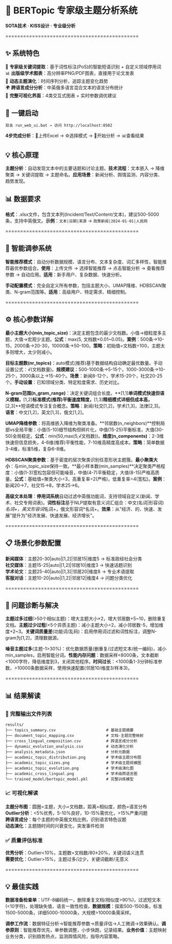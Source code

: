 # 🚀 BERTopic 专家级主题分析系统

**SOTA技术 · KISS设计 · 专业级分析**

=============================================

## ✨ 系统特色

🎯 **专家级关键词提取**：基于词性标注(PoS)的智能短语识别 + 自定义领域停用词  
📊 **出版级学术图表**：高分辨率PNG/PDF图表，直接用于论文发表  
🔄 **动态主题演化**：时间序列分析，追踪主题变化趋势  
🌍 **跨语言成分分析**：中英俄多语言混合文本的语言分布统计  
🎨 **完整可视化界面**：4类交互式图表 + 实时参数调优建议  

## 🚀 一键启动
```bash
双击 run_web_ui.bat → 访问 http://localhost:8502
```
**4步完成分析**：📁上传Excel → ⚙️选择模式 → 🚀开始分析 → 📊查看结果

## 💡 核心原理
**主题分析**：自动发现文本中的主要话题和讨论主题。**技术流程**：文本嵌入 → 降维聚类 → 关键词提取 → 主题命名。**应用场景**：新闻分析、舆情监测、内容分类、趋势发现。

## 📊 数据要求  
**格式**：.xlsx文件，包含文本列(Incident/Text/Content/文本)，建议500-5000条，支持中英俄文。**示例**：`文本|日期|来源` → `政策新闻|2024-01-01|人民网`

=============================================

## 🤖 智能调参系统

**智能推荐模式**：自动分析数据规模、语言分布、文本复杂度、词汇多样性，智能推荐最优参数组合。**使用**：上传文件 → 选择智能推荐 → 点击智能分析 → 查看推荐参数 → 自动应用。**适用**：新手用户、复杂数据、快速分析。

**手动配置模式**：完全自定义所有参数，包括主题大小、UMAP降维、HDBSCAN聚类、N-gram范围等。**适用**：高级用户、特定需求、精细控制。

=============================================

## ⚙️ 核心参数详解

**最小主题大小(min_topic_size)**：决定主题包含的最少文档数。小值→细粒度多主题，大值→宏观少主题。**公式**：max(5, 文档数×0.01~0.05)。**案例**：500条→10-15，2000条→20-30，10000条→50-100。**策略**：初始值=文档数÷100，主题太多则增大，太少则减小。

**目标主题数(nr_topics)**：auto模式(推荐)基于数据结构自动确定最优数量。手动设置公式：√(文档数量)。**规模建议**：500-1000条→5-15个，1000-3000条→10-25个，3000条以上→15-40个。**场景**：新闻8-12个，学术15-20个，社交20-25个。**手动设置**：已知领域分类、特定粒度需求、历史对比。

**N-gram范围(n_gram_range)**：决定关键词组合长度。**[1,1]**单词模式快速但语义模糊，**[1,2]**标准模式(推荐)平衡速度精度，**[1,3]**精细模式详细但成本高，**[2,3]**短语模式专注复合概念。**策略**：新闻/社交[1,2]，学术[1,3]，法律[2,3]。**语言**：中文[1,2]，英文[1,3]，俄文[1,2]。

**UMAP降维参数**：将高维嵌入降维为聚类准备。**邻居数(n_neighbors)**控制局部vs全局平衡：小值(5-10)细节结构但碎片化，中值(15-25)平衡标准，大值(30-50)全局稳定。**公式**：min(50,max(5,√文档数))。**维度(n_components)**：2-3维快速但信息损失，4-6维(推荐)平衡性能，7-10维高精度高成本。**策略**：简单数据3-4维，标准5维，复杂6-8维。

**HDBSCAN聚类参数**：基于密度的层次聚类识别任意形状主题簇。**最小聚类大小**：与min_topic_size保持一致。**最小样本数(min_samples)**决定聚类严格程度：小值(1-3)宽松包容但可能噪音，中值(4-7)平衡稳定，大值(8-15)严格高质量。**公式**：基础值=聚类大小÷3，高重复率÷2(严格)，低重复率÷4(宽松)。**案例**：新闻20→7，社交15→8，学术25→6。

**高级文本处理**：**停用词系统**自动过滤中英俄功能词，支持领域自定义(新闻、学术、社交专用词表)。**词性标注**基于NLP提取有意义词汇组合：中文(名词|形容词)*名词+，英文形容词*名词+，俄文形容词*名词+。**效果**：从"经济、的、快速、发展"提升为"经济发展、快速发展、经济增长"。

=============================================

## 📋 场景化参数配置

**新闻媒体**：主题20-30|auto|[1,2]|邻居15|维度5 → 标准政经社会分类  
**社交媒体**：主题15-25|auto|[1,2]|邻居10|维度3 → 快速话题识别  
**学术论文**：主题25-40|auto|[1,3]|邻居20|维度8 → 专业术语提取  
**客服对话**：主题10-20|auto|[1,2]|邻居12|维度4 → 问题分类优化

=============================================

## 🔧 问题诊断与解决

**主题过多过细**(>50个相似主题)：增大主题大小×2，增大邻居数+5~10，删除重复文档。**主题过少过粗**(<5个异质主题)：减小主题大小÷2，减小邻居数-5，增加维度+2~3。**关键词质量差**(功能词/乱码)：启用停用词过滤和词性标注，调整N-gram为[1,2]，清理数据源。

**噪音主题过多**(主题-1>30%)：优化数据质量(删重复/过滤短文本/统一编码)，减小min_samples，启用智能分词。**性能内存问题**：数据采样<8000条，文本截断<1000字符，降低维度到3，关闭其他程序。**时间过长**：<1000条1-3分钟标准参数，>10000条数据采样，使用快速配置(邻居10/维度3/样本3)。

=============================================

## 📊 结果解读

### 📁 **完整输出文件列表**
```
results/
├── topics_summary.csv                      # 基础主题摘要
├── document_topic_mapping.csv              # 文档-主题完整映射
├── cross_lingual_composition.csv           # 跨语言成分分析
├── dynamic_evolution_analysis.csv          # 动态演化分析
├── analysis_metadata.json                  # 分析元数据
├── academic_topic_distribution.png         # 学术级主题分布图
├── academic_topic_sizes.png                # 学术级主题规模图
├── academic_topic_evolution.png            # 学术级演化图
├── academic_cross_lingual.png              # 学术级跨语言图
└── trained_model/bertopic_model.pkl        # 完整训练模型
```

### 📈 **可视化解读**
**主题分布图**：圆圈=主题，大小=文档数，距离=相似度，颜色=语言分布  
**Outlier分析**：<5%优秀，5-10%良好，10-15%需优化，>15%严重问题  
**跨语言成分**：每个主题的中英俄文档比例，识别语言特色议题  
**动态演化**：主题随时间的兴衰变化，突发事件检测  

### ✅ **质量评估标准**
**优秀分析**：Outlier<10%，主题数=文档数/80±20%，关键词语义连贯  
**需要优化**：Outlier>15%，主题过多/过少，关键词截断/无意义

=============================================

## 💡 最佳实践

**数据准备检查单**：UTF-8编码统一，删除重复文档(相似度>90%)，过滤短文本(<10字符)，处理缺失值，语言一致性检查。**数据规模**：探索500-1500条，标准1500-5000条，详细5000-10000条，大规模>10000条需采样。

**调参工作流**：数据特征分析→智能推荐参数→质量评估→人工微调→效果确认。**调参原则**：智能推荐优先，单参数调整，小步快跑，记录结果。**业务价值**：主题映射业务分类，识别趋势热点，监测舆情风险，指导内容策略。

